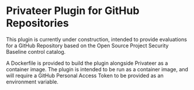 # Privateer Plugin for GitHub Repositories

This plugin is currently under construction, intended to provide evaluations for a GitHub Repository based on the Open Source Project Security Baseline control catalog.

A Dockerfile is provided to build the plugin alongside Privateer as a container image. The plugin is intended to be run as a container image, and will require a GitHub Personal Access Token to be provided as an environment variable.
